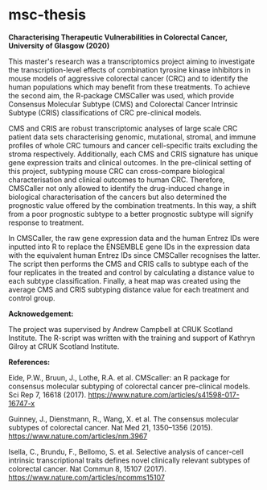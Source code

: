 # msc-thesis

**Characterising Therapeutic Vulnerabilities in Colorectal Cancer, University of Glasgow (2020)**

This master's research was a transcriptomics project aiming to investigate the transcription-level effects of combination tyrosine kinase inhibitors in mouse models of aggressive colorectal cancer (CRC) and to identify the human populations which may benefit from these treatments. To achieve the second aim, the R-package CMSCaller was used, which provide Consensus Molecular Subtype (CMS) and Colorectal Cancer Intrinsic Subtype (CRIS) classifications of CRC pre-clinical models. 

CMS and CRIS are robust transcriptomic analyses of large scale CRC patient data sets characterising genomic, mutational, stromal, and immune profiles of whole CRC tumours and cancer cell-specific traits excluding the stroma respectively. Additionally, each CMS and  CRIS signature has unique gene expression traits and clinical outcomes. In the pre-clinical setting of this project, subtyping mouse CRC can cross-compare biological characterisation and clinical outcomes to human CRC. Therefore, CMSCaller not only allowed to identify the drug-induced change in biological characterisation of the cancers but also determined the prognostic value offered by the combination treatments. In this way, a shift from a poor prognostic subtype to a better prognostic subtype will signify response to treatment.

In CMSCaller, the raw gene expression data and the human Entrez IDs were inputted into R to replace the ENSEMBLE gene IDs in the expression data with the equivalent human Entrez IDs since CMSCaller recognises the latter. The script then performs the CMS and CRIS calls to subtype each of the four replicates in the treated and control by calculating a distance value to each subtype classification. Finally, a heat map was created using the average CMS and CRIS subtyping distance value for each treatment and control group.

**Acknowedgement:**

The project was supervised by Andrew Campbell at CRUK Scotland Institute. The R-script was written with the training and support of Kathryn Gilroy at CRUK Scotland Institute.

**References:**

Eide, P.W., Bruun, J., Lothe, R.A. et al. CMScaller: an R package for consensus molecular subtyping of colorectal cancer pre-clinical models. Sci Rep 7, 16618 (2017). https://www.nature.com/articles/s41598-017-16747-x

Guinney, J., Dienstmann, R., Wang, X. et al. The consensus molecular subtypes of colorectal cancer. Nat Med 21, 1350–1356 (2015). https://www.nature.com/articles/nm.3967

Isella, C., Brundu, F., Bellomo, S. et al. Selective analysis of cancer-cell intrinsic transcriptional traits defines novel clinically relevant subtypes of colorectal cancer. Nat Commun 8, 15107 (2017). https://www.nature.com/articles/ncomms15107
